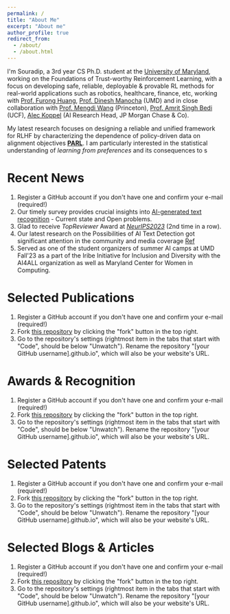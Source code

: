 ```yaml
---
permalink: /
title: "About Me"
excerpt: "About me"
author_profile: true
redirect_from: 
  - /about/
  - /about.html
---
```


I'm Souradip, a 3rd year CS Ph.D. student at the [University of Maryland](https://umd.edu/), working on the Foundations of Trust-worthy Reinforcement Learning, with a focus on developing safe, reliable, deployable & provable RL methods for real-world applications such as robotics, healthcare, finance, etc, working with [Prof. Furong Huang](https://furong-huang.com/), [Prof. Dinesh Manocha](https://www.cs.umd.edu/people/dmanocha) (UMD) and in close collaboration with [Prof. Mengdi Wang](https://mwang.princeton.edu/) (Princeton), [Prof. Amrit Singh Bedi](https://sites.google.com/view/amritsinghbedi/home) (UCF), [Alec Koppel](https://koppel.netlify.app/) (AI Research Head, JP Morgan Chase & Co).

My latest research focuses on designing a reliable and unified framework for RLHF by characterizing the dependence of policy-driven data on alignment objectives [**PARL**](https://arxiv.org/abs/2308.02585). I am particularly interested in the statistical understanding of *learning from preferences* and its consequences to s


Recent News
======
1. Register a GitHub account if you don't have one and confirm your e-mail (required!)
1. Our timely survey provides crucial insights into [AI-generated text recognition](https://arxiv.org/pdf/2310.15264.pdf) - Current state and Open problems. 
1. Glad to receive *TopReviewer* Award at [*NeurIPS2023*](https://nips.cc/Conferences/2023/ProgramCommittee) (2nd time in a row). 
1. Our latest research on the Possibilities of AI Text Detection got significant attention in the community and media coverage [Ref](https://twitter.com/furongh/status/1645780628724502528)
1. Served as one of the student organizers of summer AI camps at UMD Fall'23 as a part of the Iribe Initiative for Inclusion and Diversity
with the AI4ALL organization as well as Maryland Center for Women in Computing.

Selected Publications
======
1. Register a GitHub account if you don't have one and confirm your e-mail (required!)
1. Fork [this repository](https://github.com/academicpages/academicpages.github.io) by clicking the "fork" button in the top right. 
1. Go to the repository's settings (rightmost item in the tabs that start with "Code", should be below "Unwatch"). Rename the repository "[your GitHub username].github.io", which will also be your website's URL.

Awards & Recognition
======
1. Register a GitHub account if you don't have one and confirm your e-mail (required!)
1. Fork [this repository](https://github.com/academicpages/academicpages.github.io) by clicking the "fork" button in the top right. 
1. Go to the repository's settings (rightmost item in the tabs that start with "Code", should be below "Unwatch"). Rename the repository "[your GitHub username].github.io", which will also be your website's URL.


Selected Patents
======
1. Register a GitHub account if you don't have one and confirm your e-mail (required!)
1. Fork [this repository](https://github.com/academicpages/academicpages.github.io) by clicking the "fork" button in the top right. 
1. Go to the repository's settings (rightmost item in the tabs that start with "Code", should be below "Unwatch"). Rename the repository "[your GitHub username].github.io", which will also be your website's URL.



Selected Blogs & Articles
======
1. Register a GitHub account if you don't have one and confirm your e-mail (required!)
1. Fork [this repository](https://github.com/academicpages/academicpages.github.io) by clicking the "fork" button in the top right. 
1. Go to the repository's settings (rightmost item in the tabs that start with "Code", should be below "Unwatch"). Rename the repository "[your GitHub username].github.io", which will also be your website's URL.
